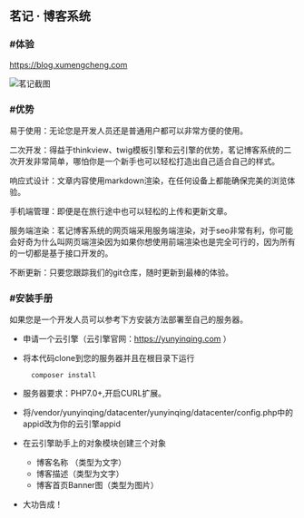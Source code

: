 ## 茗记 · 博客系统

### #体验

https://blog.xumengcheng.com

![茗记截图](https://github.com/surperorange/remember-blog/blob/master/screenshot.png)

### #优势

易于使用：无论您是开发人员还是普通用户都可以非常方便的使用。

二次开发：得益于thinkview、twig模板引擎和云引擎的优势，茗记博客系统的二次开发非常简单，哪怕你是一个新手也可以轻松打造出自己适合自己的样式。

响应式设计：文章内容使用markdown渲染，在任何设备上都能确保完美的浏览体验。

手机端管理：即便是在旅行途中也可以轻松的上传和更新文章。

服务端渲染：茗记博客系统的网页端采用服务端渲染，对于seo非常有利，你可能会好奇为什么叫网页端渲染因为如果你想使用前端渲染也是完全可行的，因为所有的一切都是基于接口开发的。

不断更新：只要您跟踪我们的git仓库，随时更新到最棒的体验。

### #安装手册

如果您是一个开发人员可以参考下方安装方法部署至自己的服务器。

- 申请一个云引擎（云引擎官网：https://yunyinqing.com ）

- 将本代码clone到您的服务器并且在根目录下运行

        composer install

- 服务器要求：PHP7.0+,开启CURL扩展。

- 将/vendor/yunyinqing/datacenter/yunyinqing/datacenter/config.php中的appid改为你的云引擎appid

- 在云引擎助手上的对象模块创建三个对象
    
    - 博客名称 （类型为文字）
    - 博客描述（类型为文字）
    - 博客首页Banner图（类型为图片）

- 大功告成！

